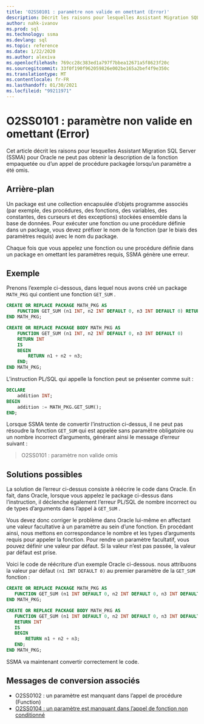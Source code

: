 ```yaml
---
title: 'O2SS0101 : paramètre non valide en omettant (Error)'
description: Décrit les raisons pour lesquelles Assistant Migration SQL Server (SSMA) pour Oracle ne peut pas obtenir la description de la fonction empaquetée ou d’un appel de procédure empaqueté lorsqu’un paramètre a été omis.
author: nahk-ivanov
ms.prod: sql
ms.technology: ssma
ms.devlang: sql
ms.topic: reference
ms.date: 1/22/2020
ms.author: alexiva
ms.openlocfilehash: 769cc28c383ed1a797f7bbea12671a5f8623f20c
ms.sourcegitcommit: 33f0f190f962059826e002be165a2bef4f9e350c
ms.translationtype: MT
ms.contentlocale: fr-FR
ms.lasthandoff: 01/30/2021
ms.locfileid: "99211971"
---
```

# <a name="o2ss0101-invalid-parameter-omitting-error"></a>O2SS0101 : paramètre non valide en omettant (Error)

Cet article décrit les raisons pour lesquelles Assistant Migration SQL Server (SSMA) pour Oracle ne peut pas obtenir la description de la fonction empaquetée ou d’un appel de procédure packagée lorsqu’un paramètre a été omis.

## <a name="background"></a>Arrière-plan

Un package est une collection encapsulée d’objets programme associés (par exemple, des procédures, des fonctions, des variables, des constantes, des curseurs et des exceptions) stockées ensemble dans la base de données. Pour exécuter une fonction ou une procédure définie dans un package, vous devez préfixer le nom de la fonction (par le biais des paramètres requis) avec le nom du package.

Chaque fois que vous appelez une fonction ou une procédure définie dans un package en omettant les paramètres requis, SSMA génère une erreur.

## <a name="example"></a>Exemple

Prenons l’exemple ci-dessous, dans lequel nous avons créé un package `MATH_PKG` qui contient une fonction `GET_SUM` .

```sql
CREATE OR REPLACE PACKAGE MATH_PKG AS
    FUNCTION GET_SUM (n1 INT, n2 INT DEFAULT 0, n3 INT DEFAULT 0) RETURN INT;
END MATH_PKG;

CREATE OR REPLACE PACKAGE BODY MATH_PKG AS
    FUNCTION GET_SUM (n1 INT, n2 INT DEFAULT 0, n3 INT DEFAULT 0)
    RETURN INT
    IS
    BEGIN
        RETURN n1 + n2 + n3;
    END;
END MATH_PKG;
```

L’instruction PL/SQL qui appelle la fonction peut se présenter comme suit :

```sql
DECLARE
    addition INT;
BEGIN
    addition := MATH_PKG.GET_SUM();
END;
```

Lorsque SSMA tente de convertir l’instruction ci-dessus, il ne peut pas résoudre la fonction `GET_SUM` qui est appelée sans paramètre obligatoire ou un nombre incorrect d’arguments, générant ainsi le message d’erreur suivant :

> O2SS0101 : paramètre non valide omis

## <a name="possible-remedies"></a>Solutions possibles

La solution de l’erreur ci-dessus consiste à réécrire le code dans Oracle. En fait, dans Oracle, lorsque vous appelez le package ci-dessus dans l’instruction, il déclenche également l’erreur PL/SQL de nombre incorrect ou de types d’arguments dans l’appel à `GET_SUM` .

Vous devez donc corriger le problème dans Oracle lui-même en affectant une valeur facultative à un paramètre au sein d’une fonction. En procédant ainsi, nous mettons en correspondance le nombre et les types d’arguments requis pour appeler la fonction. Pour rendre un paramètre facultatif, vous pouvez définir une valeur par défaut. Si la valeur n’est pas passée, la valeur par défaut est prise.

Voici le code de réécriture d’un exemple Oracle ci-dessous. nous attribuons la valeur par défaut `(n1 INT DEFAULT 0)` au premier paramètre de la `GET_SUM` fonction :

```sql
CREATE OR REPLACE PACKAGE MATH_PKG AS
   FUNCTION GET_SUM (n1 INT DEFAULT 0, n2 INT DEFAULT 0, n3 INT DEFAULT 0) RETURN INT;
END MATH_PKG;

CREATE OR REPLACE PACKAGE BODY MATH_PKG AS
   FUNCTION GET_SUM (n1 INT DEFAULT 0, n2 INT DEFAULT 0, n3 INT DEFAULT 0)
   RETURN INT
   IS
   BEGIN
       RETURN n1 + n2 + n3;
   END;
END MATH_PKG;
```

SSMA va maintenant convertir correctement le code.

## <a name="related-conversion-messages"></a>Messages de conversion associés

* O2SS0102 : un paramètre est manquant dans l’appel de procédure (Function)
* [O2SS0104 : un paramètre est manquant dans l’appel de fonction non conditionné](o2ss0104.md)
